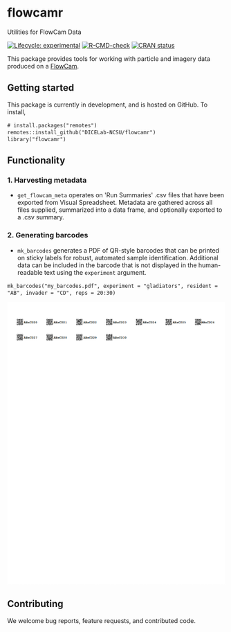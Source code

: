 # flowcamr
Utilities for FlowCam Data

<!-- badges: start -->
[![Lifecycle: experimental](https://img.shields.io/badge/lifecycle-experimental-orange.svg)](https://lifecycle.r-lib.org/articles/stages.html#experimental)
[![R-CMD-check](https://github.com/DICELab-NCSU/flowcamr/actions/workflows/R-CMD-check.yml/badge.svg?branch=main)](https://github.com/DICELab-NCSU/flowcamr/actions/workflows/R-CMD-check.yml)
[![CRAN status](https://www.r-pkg.org/badges/version/flowcamr)](https://CRAN.R-project.org/package=flowcamr)
<!-- badges: end -->

This package provides tools for working with particle and imagery data produced on a [FlowCam](https://www.fluidimaging.com/products/flowcam-8000).

## Getting started
This package is currently in development, and is hosted on GitHub. To install,
```{r}
# install.packages("remotes")
remotes::install_github("DICELab-NCSU/flowcamr")
library("flowcamr")
```

## Functionality
### 1. Harvesting metadata
- `get_flowcam_meta` operates on 'Run Summaries' .csv files that have been exported from Visual Spreadsheet. Metadata are gathered across all files supplied,
summarized into a data frame, and optionally exported to a .csv summary.

### 2. Generating barcodes
- `mk_barcodes` generates a PDF of QR-style barcodes that can be printed on sticky labels for robust, automated sample identification. Additional data can be included in the barcode that is not displayed in the human-readable text using the `experiment` argument.

```
mk_barcodes("my_barcodes.pdf", experiment = "gladiators", resident = "AB", invader = "CD", reps = 20:30)
```
![my_barcodes.pdf](man/figures/my_barcodes.png)

## Contributing
We welcome bug reports, feature requests, and contributed code.

